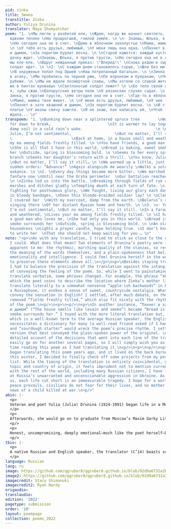 ```yaml
---
pid: zinka
title: Зинка
transtitle: Zinka
author: Yuliya Drunina
translator: Maya Shumyatcher
poem: "1. \nМы легли у разбитой ели, \nЖдем, когда же начнет светлеть. \nПод шинелью
  вдвоем теплее \nНа продрогшей, гнилой земле. \n \n- Знаешь, Юлька, я против грусти,
  \nНо сегодня она не в счет. \nДома в яблочном захолустье \nМама, мамка моя живет.
  \n \nУ тебя есть друзья, любимый, \nУ меня лишь она одна. \nПахнет в хате квашней
  и дымом, \nЗа порогом бурлит весна. \n \nСтарой кажется: каждый кустик \nБеспокойную
  дочку ждет. \nЗнаешь, Юлька, я против грусти, \nНо сегодня она не в счет... \n \nОтогрелись
  мы еле-еле, \nВдруг нежданный приказ: \"Вперед!\" \nСнова рядом в сырой шинели \nСветлокосый
  солдат идет. \n \n2. \nС каждым днем становилось горше, \nШли без митингов и знамен.
  \nВ окруженье попал под Оршей \nНаш потрепанный батальон. \n \nЗинка нас повела
  в атаку, \nМы пробились по черной ржи, \nПо воронкам и буеракам, \nЧерез смертные
  рубежи. \n \nМы не ждали посмертной славы, \nМы хотели со славой жить. \n...Почему
  же в бинтах кровавых \nСветлокосый солдат лежит? \n \nЕе тело своей шинелью \nУкрывала
  я, зубы сжав.\nБелорусские ветры пели \nО рязанских глухих садах. \n \n3. \n- Знаешь,
  Зинка, я против грусти, \nНо сегодня она не в счет. \nГде-то в яблочном захолустье
  \nМама, мамка твоя живет. \n \nУ меня есть друзья, любимый, \nУ нее ты была одна.
  \nПахнет в хате квашней и дымом, \nЗа порогом бурлит весна. \n \nИ старушка в цветастом
  платье \nУ иконы свечу зажгла. \nЯ не знаю, как написать ей, \nЧтоб тебя она не
  ждала... \n"
transpoem: "1. \nBunking down near a splintered spruce tree        \nWaiting, hoping
  for dawn to break,                         \nIt is warmer to lay together                              \nOn
  damp soil in a cold rain’s wake.                                \n \n- You know,
  Julie, I’m not sentimental,                   \nBut no matter, I’ll say it still.
  \                          \nBack at home, in a house small and weathered, \nLives
  my ma among fields freshly tilled. \n \nYou have friends, a good man who loves you,
  \nShe is all that I have in this world. \nBread is baking, sweet smoke surrounds
  her \nOutside, spring is blossoming bold. \n \nSeems to her every sprig and tree
  branch \nSeeks her daughter’s return with a thrill. \nYou know, Julie, I’m not sentimental,
  \nBut no matter, I’ll say it still… \n \nWe warmed up a little, just barely \nThen
  sudden orders: “Advance!” \nAgain alongside me wearily \nWalks a soldier, her braids
  askance. \n \n2. \nEvery day things became more bitter, \nWe marched on without
  fanfare now \nUntil near the Orsha perimeter  \nOur battalion reached enemy grounds.
  \n \nZinka led us into the battle, \nBreaking through fields of rye and wheat, \nCrossing
  marshes and ditches gladly \nTempting death at each turn of fate. \n \nWe weren’t
  fighting for posthumous glory, \nWe fought, living our glory each day. \n…Why, wrapped
  in bloody bandages, \nDoes this blonde-braided soldier lay? \n \nClenching my jaw,
  I covered her  \nWith my overcoat, damp from the earth. \nBelarus’s cold winds were
  singing there \nOf her distant Ryazan home and hearth. \n \n3. \n- You know, Zinka,
  I’m not sentimental, \nBut no matter, I‘ll say it still. \nIn a faraway house small
  and weathered, \nLives your ma among fields freshly tilled. \n \nI have friends,
  a good man who loves me, \nShe had only you in this world. \nBread is baking, sweet
  smoke surrounds her \nOutside, spring is blossoming bold. \n \nAn old woman in flower-print
  housedress \nLights a prayer candle, hope holding true. \nI don’t know how best
  to write her  \nThat she should not keep waiting for you … \n"
note: "<p>\nAs with any translation, I tried to stick as close to the original as
  I could. What does that mean? Two elements of Drunina’s poetry were immediately
  apparent to me: the rhythmic, marching quality of the stanzas, so resonantly underlying
  the meaning of the words themselves, and a plain-spokenness that belies its profound
  emotionality and intelligence. I could feel Drunina herself in the writing and worked
  to preserve these elements above all.\n</p>\n<p>\nBesides staying true to the style,
  I had to balance the precision of the translation against the intangible imperative
  of conveying the feeling of the poem. So, while I went to painstaking lengths to
  translate verbatim, some phrases changed. For example, the phrase “яблочное захолустье,”
  which the poet coins to describe the location where Zinka’s mother lives, would
  translate literally to a somewhat nonsense “apple-ish backwoods” in English. To
  a Russophone, it evokes a sense of sweet, countryside nostalgia. What phrase would
  convey the sensation in English? I settled, after much debate, on the somewhat lexically
  removed “fields freshly tilled,” which also fit nicely with the rhythm and rhyme
  of the poem.\n<p/>\n<p>\n<p/>\n<p>\nIn another instance, “Пахнет в хате квашней
  и дымом” (“The house smells like levain and smoke”) became “Bread is baking, sweet
  smoke surrounds her.” I toyed with the more literal translation but, unlike <em>квашня</em>,
  which is a well-known term to the average Russian speaker, the English “levain”
  necessitates a dictionary for many (a well-read friend asked if I had mistyped “leaves”),
  and “sourdough starter” would wreck the poem’s precise rhythm. I settled on the
  version that best conveyed the plain-spoken power of the original. \n<p/>\n<p>\n<p/>\n<p>\nA
  detailed account of the decisions that went into each line of the translation could
  easily go on for another several pages, so I will simply wish you as enjoyable a
  time reading this poem as I had translating it.\n<p/>\n<p>\n<p/>\n<p>\n***\n<p/>\n<p>\n<p/>\n<p>\nI
  began translating this poem years ago, and it lived on the back burner until, early
  this winter, I decided to finally check off some projects from my personal to-do
  list. While the timing of the translation is entirely coincidental, given the poem’s
  topic and country of origin, it feels imprudent not to mention current events. Along
  with the rest of the world, including many Russian citizens, I have felt horrified
  at Russia’s unwarranted and unconscionable aggression in Ukraine. As “Zinka” reminds
  us, each life cut short is an immeasurable tragedy. I hope for a world in which
  peace prevails, civilians do not fear for their lives, and no mother must receive
  news of a child killed at war.\n<p/>"
abio: |-
  <p>
  Veteran and poet Yulia (Julia) Drunina (1924-1991) began life in a Moscow communal apartment, the daughter of a teacher and a librarian. With the start of WWII, the teenage Drunina’s desperate attempts to participate in the war effort were eventually successful. She trained as a nurse and combat medic, saw three tours in combat and was severely injured twice, nearly dying when a shell fragment lodged itself millimeters from her carotid. Drunina was awarded the Order of the Red Star for her bravery.
  </p>
  <p>
  Afterwards, she would go on to graduate from Moscow’s Maxim Gorky Literature Institute and rise to immense popularity as a poet. Anthologies of her work have been regularly published from the 1940s until the present day. Unsurprisingly, the scars of her war experience would forever figure heavily in her work, both in content and style. “Zinka,” the poet’s conversation with a fallen friend, touches on the unique situation of being a woman in combat and, most importantly, reminds us of the human toll of war.
  <p/>
  <p>
  Honest, uncompromising, deeply emotional—much like the poet herself—Drunina’s poetry is in a class of its own. Despite her acclaim domestically, Drunina’s work is fairly unknown abroad.
  <p/>
tbio: |-
  <p>
  A native Russian and English speaker, the translator (C’14) boasts substantial experience as a medical interpreter and language tutor. In addition to her passion for languages (there are a few more on the bucket list), she dabbles in a variety of creative projects. Professionally, she is in the medical field.
  </p>
language: Russian
lang: ru
image: https://github.com/qgruber8/qgruber8.github.io/blob/02d9a6732a2b902e3047151ad1fda95bb5190523/assets/images/images_22/drunina1.jpg
image2: https://github.com/qgruber8/qgruber8.github.io/blob/02d9a6732a2b902e3047151ad1fda95bb5190523/assets/images/images_22/drunina2.jpg
imagecredit: Stacy Shimanuki
imagecredit2: Ryan Hardy
origaudio: 
translaudio: 
edition: '2022'
pagetype: submission
order: '10'
layout: poempage
collection: poems_2022
---
```

